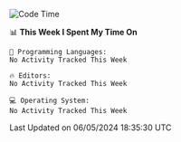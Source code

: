 
<!--START_SECTION:waka-->
![Code Time](http://img.shields.io/badge/Code%20Time-1%2C882%20hrs%2047%20mins-blue)

📊 **This Week I Spent My Time On** 

```text
💬 Programming Languages: 
No Activity Tracked This Week

🔥 Editors: 
No Activity Tracked This Week

💻 Operating System: 
No Activity Tracked This Week
```


 Last Updated on 06/05/2024 18:35:30 UTC
<!--END_SECTION:waka-->

